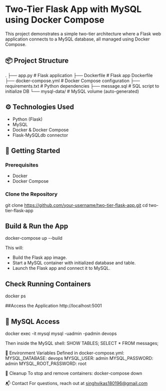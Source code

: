 # Two-Tier Flask App with MySQL using Docker Compose

This project demonstrates a simple two-tier architecture where a Flask web application connects to a MySQL database, all managed using Docker Compose.

## 📦 Project Structure

. ├── app.py # Flask application ├── Dockerfile # Flask app Dockerfile ├── docker-compose.yml # Docker Compose configuration ├── requirements.txt # Python dependencies ├── message.sql # SQL script to initialize DB └── mysql-data/ # MySQL volume (auto-generated)


## ⚙️ Technologies Used
- Python (Flask)
- MySQL
- Docker & Docker Compose
- Flask-MySQLdb connector

## 🚀 Getting Started
### Prerequisites
- Docker
- Docker Compose

### Clone the Repository
git clone https://github.com/your-username/two-tier-flask-app.git
cd two-tier-flask-app

## Build & Run the App
docker-compose up --build

This will:
 * Build the Flask app image.
 * Start a MySQL container with initialized database and table.
 * Launch the Flask app and connect it to MySQL.

## Check Running Containers
docker ps

##Access the Application
http://localhost:5001

## 🧪 MySQL Access
docker exec -it mysql mysql -uadmin -padmin devops

Then inside the MySQL shell:
SHOW TABLES;
SELECT * FROM messages;

🔧 Environment Variables
Defined in docker-compose.yml:
MYSQL_DATABASE: devops
MYSQL_USER: admin
MYSQL_PASSWORD: admin
MYSQL_ROOT_PASSWORD: root

🧹 Cleanup
To stop and remove containers:
docker-compose down

📬 Contact
For questions, reach out at singhvikas180196@gmail.com

